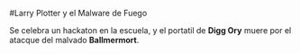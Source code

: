 #Larry Plotter y el Malware de Fuego

Se celebra un hackaton en la escuela, y el portatil de **Digg Ory**
muere por el atacque del malvado **Ballmermort**.

